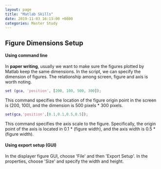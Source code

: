 ```yaml
---
layout: page
title: "Matlab Skills"
date: 2019-11-03 16:13:00 +0800
categories: Master Study
---
```

## Figure Dimensions Setup

#### Using command line

In **paper writing**, usually we want to make sure the figures plotted by Matlab keep the same dimensions. In the script, we can specify the dimension of figures. The relationship among screen, figure and axis  is worth noting. 

```matlab
set (gca, 'position', [200, 100, 500, 300]);
```

This command specifies the location of the figure origin point in the screen is (200, 100), and the dimension is 500 pixels * 300 pixels.

```matlab
set(gca,'position',[0.1,0.1,0.5,0.5]);
```

This command specifies the axis scale to the figure. Specifically, the origin point of the axis is located in 0.1 * (figure width), and the axis width is 0.5 * (figure width).  

#### Using export setup (GUI)

In the displayer figure GUI, choose 'File' and then 'Export Setup'. In the properties, choose 'Size' and specify the width and height.